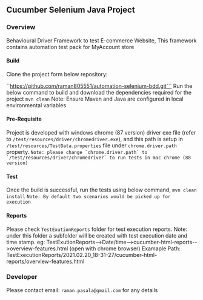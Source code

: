 ## Cucumber Selenium Java Project

### Overview
Behavioural Driver Framework to test E-commerce Website,
This framework contains automation test pack for MyAccount store

#### Build
Clone the project form below repository:

``https://github.com/raman805551/automation-selenium-bdd.git```
Run the below command to build and download the dependencies required for the project
`mvn clean`
Note: Ensure Maven and Java are configured in local environmental variables 

#### Pre-Requisite
Project is developed with windows chrome (87 version) driver exe file (refer to `/test/resources/driver/chromedriver.exe`),
and this path is setup in `/test/resources/TestData.properties` file under `chrome.driver.path` property.
```Note: please change `chrome.driver.path` to `/test/resources/driver/chromedriver` to run tests in mac chrome (88 version)```

#### Test
Once the build is successful, run the tests using below command,
`mvn clean install`
```Note: By default two scenarios would be picked up for execution```

#### Reports
Please check `TestExutionReports` folder for test execution reports.
Note: under this folder a subfolder will be created with test execution date and time stamp.
eg: TestExutionReports-->Date/time-->cucumber-html-reports-->overview-features.html (open with chrome browser)
Examaple Path: TestExecutionReports/2021.02.20_18-31-27/cucumber-html-reports/overview-features.html

### Developer
Please contact email: `raman.pasala@gmail.com` for any details
